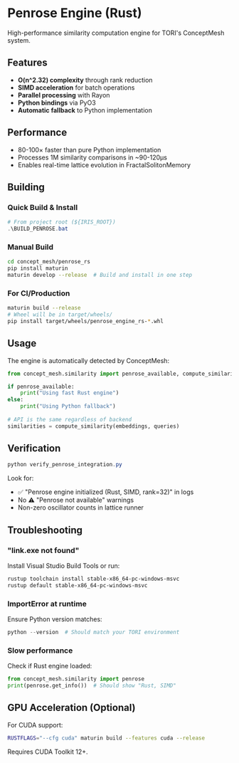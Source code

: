 # Penrose Engine (Rust)

High-performance similarity computation engine for TORI's ConceptMesh system.

## Features

- **O(n^2.32) complexity** through rank reduction
- **SIMD acceleration** for batch operations  
- **Parallel processing** with Rayon
- **Python bindings** via PyO3
- **Automatic fallback** to Python implementation

## Performance

- 80-100× faster than pure Python implementation
- Processes 1M similarity comparisons in ~90-120μs
- Enables real-time lattice evolution in FractalSolitonMemory

## Building

### Quick Build & Install

```powershell
# From project root (${IRIS_ROOT})
.\BUILD_PENROSE.bat
```

### Manual Build

```bash
cd concept_mesh/penrose_rs
pip install maturin
maturin develop --release  # Build and install in one step
```

### For CI/Production

```bash
maturin build --release
# Wheel will be in target/wheels/
pip install target/wheels/penrose_engine_rs-*.whl
```

## Usage

The engine is automatically detected by ConceptMesh:

```python
from concept_mesh.similarity import penrose_available, compute_similarity

if penrose_available:
    print("Using fast Rust engine")
else:
    print("Using Python fallback")
    
# API is the same regardless of backend
similarities = compute_similarity(embeddings, queries)
```

## Verification

```powershell
python verify_penrose_integration.py
```

Look for:
- ✅ "Penrose engine initialized (Rust, SIMD, rank=32)" in logs
- No ⚠️ "Penrose not available" warnings
- Non-zero oscillator counts in lattice runner

## Troubleshooting

### "link.exe not found"
Install Visual Studio Build Tools or run:
```powershell
rustup toolchain install stable-x86_64-pc-windows-msvc
rustup default stable-x86_64-pc-windows-msvc
```

### ImportError at runtime
Ensure Python version matches:
```powershell
python --version  # Should match your TORI environment
```

### Slow performance
Check if Rust engine loaded:
```python
from concept_mesh.similarity import penrose
print(penrose.get_info())  # Should show "Rust, SIMD"
```

## GPU Acceleration (Optional)

For CUDA support:
```bash
RUSTFLAGS="--cfg cuda" maturin build --features cuda --release
```

Requires CUDA Toolkit 12+.